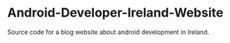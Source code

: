 # Android-Developer-Ireland-Website

Source code for a blog website about android development in Ireland.
